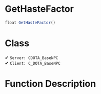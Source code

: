 # GetHasteFactor
```js	
float GetHasteFactor()
```
# Class
✔ `Server: CDOTA_BaseNPC`  
✔ `Client: C_DOTA_BaseNPC`  

# Function Description

